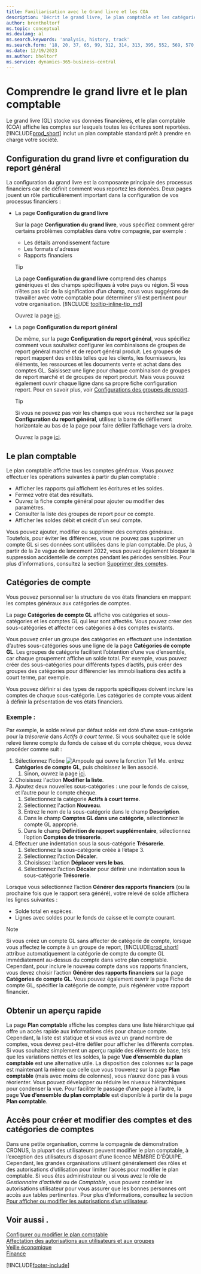 ```yaml
---
title: Familiarisation avec le Grand livre et les COA
description: 'Décrit le grand livre, le plan comptable et les catégories de compte. Utilisez la page Configuration du grand livre pour préciser la gestion des problèmes comptables dans votre compagnie.'
author: brentholtorf
ms.topic: conceptual
ms.devlang: al
ms.search.keywords: 'analysis, history, track'
ms.search.form: '18, 20, 37, 65, 99, 312, 314, 313, 395, 552, 569, 570, 634, 790, 791, 1158'
ms.date: 12/19/2023
ms.author: bholtorf
ms.service: dynamics-365-business-central
---
```

# Comprendre le grand livre et le plan comptable

Le grand livre (GL) stocke vos données financières, et le plan comptable (COA) affiche les comptes sur lesquels toutes les écritures sont reportées. [!INCLUDE[prod_short](includes/prod_short.md)] inclut un plan comptable standard prêt à prendre en charge votre société.

## Configuration du grand livre et configuration du report général

La configuration du grand livre est la composante principale des processus financiers car elle définit comment vous reportez les données. Deux pages jouent un rôle particulièrement important dans la configuration de vos processus financiers :  

* La page **Configuration du grand livre**

  Sur la page **Configuration du grand livre**, vous spécifiez comment gérer certains problèmes comptables dans votre compagnie, par exemple :  

  * Les détails arrondissement facture  
  * Les formats d'adresse  
  * Rapports financiers

  > [!TIP]
  > La page **Configuration du grand livre** comprend des champs génériques et des champs spécifiques à votre pays ou région. Si vous n’êtes pas sûr de la signification d’un champ, nous vous suggérons de travailler avec votre comptable pour déterminer s’il est pertinent pour votre organisation. [!INCLUDE [tooltip-inline-tip_md](includes/tooltip-inline-tip_md.md)]  

  Ouvrez la page [ici](https://businesscentral.dynamics.com/?page=118).
  
* La page **Configuration du report général**

  De même, sur la page **Configuration du report général**, vous spécifiez comment vous souhaitez configurer les combinaisons de groupes de report général marché et de report général produit. Les groupes de report mappent des entités telles que les clients, les fournisseurs, les éléments, les ressources et les documents vente et achat dans des comptes GL. Saisissez une ligne pour chaque combinaison de groupes de report marché et de groupes de report produit. Mais vous pouvez également ouvrir chaque ligne dans sa propre fiche configuration report. Pour en savoir plus, voir [Configurations des groupes de report](finance-posting-groups.md).  

  > [!TIP]
  > Si vous ne pouvez pas voir les champs que vous recherchez sur la page **Configuration du report général**, utilisez la barre de défilement horizontale au bas de la page pour faire défiler l’affichage vers la droite.  

  Ouvrez la page [ici](https://businesscentral.dynamics.com/?page=314).

## Le plan comptable

Le plan comptable affiche tous les comptes généraux. Vous pouvez effectuer les opérations suivantes à partir du plan comptable :  

* Afficher les rapports qui affichent les écritures et les soldes.  
* Fermez votre état des résultats.  
* Ouvrez la fiche compte général pour ajouter ou modifier des paramètres.  
* Consulter la liste des groupes de report pour ce compte.
* Afficher les soldes débit et crédit d’un seul compte.

Vous pouvez ajouter, modifier ou supprimer des comptes généraux. Toutefois, pour éviter les différences, vous ne pouvez pas supprimer un compte GL si ses données sont utilisées dans le plan comptable. De plus, à partir de la 2e vague de lancement 2022, vous pouvez également bloquer la suppression accidentelle de comptes pendant les périodes sensibles. Pour plus d’informations, consultez la section [Supprimer des comptes](finance-setup-chart-accounts.md#delete-accounts).  

## Catégories de compte

Vous pouvez personnaliser la structure de vos états financiers en mappant les comptes généraux aux catégories de comptes.  

La page **Catégories de compte GL** affiche vos catégories et sous-catégories et les comptes GL qui leur sont affectés. Vous pouvez créer des sous-catégories et affecter ces catégories à des comptes existants.  

Vous pouvez créer un groupe des catégories en effectuant une indentation d’autres sous-catégories sous une ligne de la page **Catégories de compte GL**. Les groupes de catégorie facilitent l’obtention d’une vue d’ensemble, car chaque groupement affiche un solde total. Par exemple, vous pouvez créer des sous-catégories pour différents types d’actifs, puis créer des groupes des catégories pour différencier les immobilisations des actifs à court terme, par exemple.  

Vous pouvez définir si des types de rapports spécifiques doivent inclure les comptes de chaque sous-catégorie. Les catégories de compte vous aident à définir la présentation de vos états financiers.  

### Exemple :

Par exemple, le solde relevé par défaut solde est doté d’une sous-catégorie pour la *trésorerie* dans *Actifs à court terme*. Si vous souhaitez que le solde relevé tienne compte du fonds de caisse et du compte chèque, vous devez procéder comme suit :

1. Sélectionnez l’icône ![Ampoule qui ouvre la fonction Tell Me.](media/ui-search/search_small.png "Dites-moi ce que vous voulez faire") entrez **Catégories de compte GL**, puis choisissez le lien associé.
   1. Sinon, ouvrez la page [ici](https://businesscentral.dynamics.com/?page=790).
2. Choisissez l'action **Modifier la liste**.
3. Ajoutez deux nouvelles sous-catégories : une pour le fonds de caisse, et l’autre pour le compte chèque.
   1. Sélectionnez la catégorie **Actifs à court terme**.
   2. Sélectionnez l'action **Nouveau**.
   3. Entrez le nom de la sous-catégorie dans le champ **Description**.
   4. Dans le champ **Comptes GL dans une catégorie**, sélectionnez le compte GL approprié.
   5. Dans le champ **Définition de rapport supplémentaire**, sélectionnez l’option **Comptes de trésorerie**.
4. Effectuer une indentation sous la sous-catégorie **Trésorerie**.
   1. Sélectionnez la sous-catégorie créée à l’étape 3.
   2. Sélectionnez l’action **Décaler**.
   3. Choisissez l’action **Déplacer vers le bas**.
   4. Sélectionnez l’action **Décaler** pour définir une indentation sous la sous-catégorie **Trésorerie**.

Lorsque vous sélectionnez l’action **Générer des rapports financiers** (ou la prochaine fois que le rapport sera généré), votre relevé de solde affichera les lignes suivantes :

* Solde total en espèces.
* Lignes avec soldes pour le fonds de caisse et le compte courant.  

> [!NOTE]
> Si vous créez un compte GL sans affecter de catégorie de compte, lorsque vous affectez le compte à un groupe de report, [!INCLUDE[prod_short](includes/prod_short.md)] attribue automatiquement la catégorie de compte du compte GL immédiatement au-dessus du compte dans votre plan comptable. Cependant, pour inclure le nouveau compte dans vos rapports financiers, vous devez choisir l’action **Générer des rapports financiers** sur la page **Catégories de compte GL**. Vous pouvez également ouvrir la page Fiche de compte GL, spécifier la catégorie de compte, puis régénérer votre rapport financier.

## Obtenir un aperçu rapide

La page **Plan comptable** affiche les comptes dans une liste hiérarchique qui offre un accès rapide aux informations clés pour chaque compte. Cependant, la liste est statique et si vous avez un grand nombre de comptes, vous devrez peut-être défiler pour afficher les différents comptes. Si vous souhaitez simplement un aperçu rapide des éléments de base, tels que les variations nettes et les soldes, la page **Vue d’ensemble du plan comptable** est une alternative utile. La disposition des colonnes sur la page est maintenant la même que celle que vous trouverez sur la page **Plan comptable** (mais avec moins de colonnes), vous n’aurez donc pas à vous réorienter. Vous pouvez développer ou réduire les niveaux hiérarchiques pour condenser la vue. Pour faciliter le passage d’une page à l’autre, la page **Vue d’ensemble du plan comptable** est disponible à partir de la page **Plan comptable**.

## Accès pour créer et modifier des comptes et des catégories de comptes

Dans une petite organisation, comme la compagnie de démonstration CRONUS, la plupart des utilisateurs peuvent modifier le plan comptable, à l’exception des utilisateurs disposant d’une licence MEMBRE D’ÉQUIPE. Cependant, les grandes organisations utilisent généralement des rôles et des autorisations d’utilisation pour limiter l’accès pour modifier le plan comptable. Si vous êtes administrateur ou si vous avez le rôle de *Gestionnaire d’activité* ou de *Comptable*, vous pouvez contrôler les autorisations utilisateur pour vous assurer que les bonnes personnes ont accès aux tables pertinentes. Pour plus d’informations, consultez la section [Pour afficher ou modifier les autorisations d’un utilisateur](ui-define-granular-permissions.md#to-get-an-overview-of-a-users-permissions).  

## Voir aussi .

[Configurer ou modifier le plan comptable](finance-setup-chart-accounts.md)  
[Affectation des autorisations aux utilisateurs et aux groupes](ui-define-granular-permissions.md)  
[Veille économique](bi.md)  
[Finance](finance.md)  

[!INCLUDE[footer-include](includes/footer-banner.md)]
